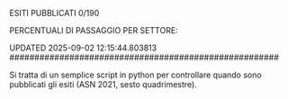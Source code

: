 ESITI PUBBLICATI 0/190 

PERCENTUALI DI PASSAGGIO PER SETTORE:

UPDATED 2025-09-02 12:15:44.803813
###################################################### 

Si tratta di un semplice script in python per controllare quando sono pubblicati gli esiti (ASN 2021, sesto quadrimestre).

